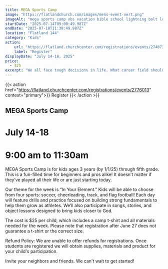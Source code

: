 ```yaml
---
title: MEGA Sports Camp
image: "https://flatlandchurch.com/images/mens-event-vert.png"
imageAlt: "mega sports camp vbs vacation bible school lightning bolt logo"
startDate: "2025-07-14T09:00:49.987Z"
endDate: "2025-07-18T11:30:49.987Z"
location: "Flatland 144"
category: "Kids"
action:
    url: "https://flatland.churchcenter.com/registrations/events/2740734"
    label: "Register"
displayDate: "July 14-18, 2025"
price:
  - $25
excerpt: "We all face tough decisions in life. What career field should I enter? Should I switch jobs? What should I do about this relationship I'm in? Am I going to watch the game today? If so, what should I eat?"
---
```


{{< action href="https://flatland.churchcenter.com/registrations/events/2776013" context="primary">}}
Register
{{< /action >}}<br>

## MEGA Sports Camp

# July 14-18

# 9:00 am to 11:30am

MEGA Sports Camp is for kids ages 3 years (by 1/1/25) through fifth grade. This is a fun-filled time for beginners and pros alike! It doesn’t matter if they’ve played all their life or are just starting today.

Our theme for the week is “In Your Element.” Kids will be able to choose from four sports: soccer, cheerleading, track, and flag football! Each day will feature drills and practice focused on building strong fundamentals to help them grow as athletes. We’ll also participate in songs, stories, and object lessons designed to bring kids closer to God.

The cost is $25 per child, which includes a camp t-shirt and all materials needed for the week. Please note that registration after June 27 does not guarantee a t-shirt or the correct size.

Refund Policy: We are unable to offer refunds for registrations. Once students are registered we will obtain supplies, materials and product for your child's participation.

Invite your neighbors and friends. We can't wait to get started!
